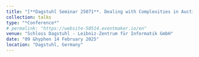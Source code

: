 ```yaml
---
title: "[**Dagstuhl Seminar 25071**. Dealing with Complexities in Auction and Matching Market Design](https://www.dagstuhl.de/seminars/seminar-calendar/seminar-details/25071)"
collection: talks
type: "*Conference*"
# permalink: "https://website-50514.eventmaker.io/en"
venue: "Schloss Dagstuhl - Leibniz-Zentrum für Informatik GmbH"
date: "09 &hyphen 14 February 2025"
location: "Dagstuhl, Germany"
---
```

